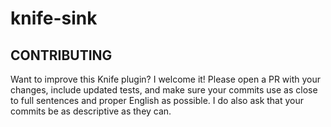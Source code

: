 knife-sink
=============

CONTRIBUTING
------------
Want to improve this Knife plugin? I welcome it! Please open a PR with your
changes, include updated tests, and make sure your commits use as close to
full sentences and proper English as possible. I do also ask that your
commits be as descriptive as they can.
